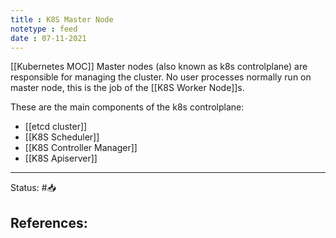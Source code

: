 ```yaml
---
title : K8S Master Node
notetype : feed
date : 07-11-2021
---
```


[[Kubernetes MOC]] Master nodes (also known as k8s controlplane) are responsible for managing the cluster. No user processes normally run on master node, this is the job of the [[K8S Worker Node]]s.

These are the main components of the k8s controlplane:
- [[etcd cluster]]
- [[K8S Scheduler]]
- [[K8S Controller Manager]] 
- [[K8S Apiserver]]

-----

Status: #📥

References:
- 
